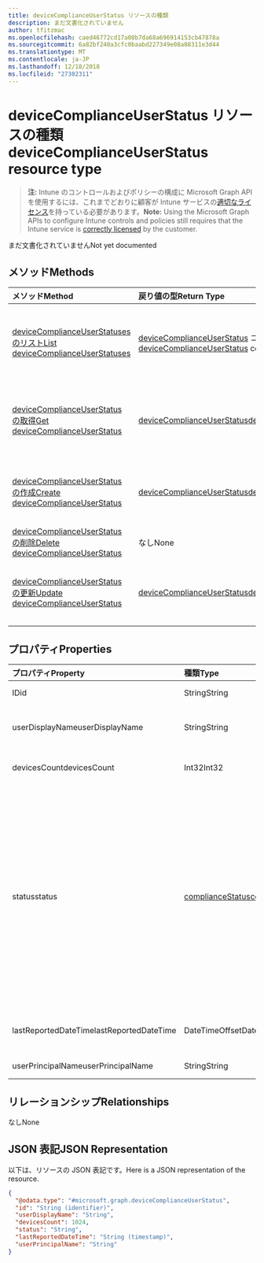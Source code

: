 ```yaml
---
title: deviceComplianceUserStatus リソースの種類
description: まだ文書化されていません
author: tfitzmac
ms.openlocfilehash: caed46772cd17a08b7da68a696914153cb47878a
ms.sourcegitcommit: 6a82bf240a3cfc0baabd227349e08a08311e3d44
ms.translationtype: MT
ms.contentlocale: ja-JP
ms.lasthandoff: 12/18/2018
ms.locfileid: "27302311"
---
```

# <a name="devicecomplianceuserstatus-resource-type"></a><span data-ttu-id="cc0a2-103">deviceComplianceUserStatus リソースの種類</span><span class="sxs-lookup"><span data-stu-id="cc0a2-103">deviceComplianceUserStatus resource type</span></span>

> <span data-ttu-id="cc0a2-104">**注:** Intune のコントロールおよびポリシーの構成に Microsoft Graph API を使用するには、これまでどおりに顧客が Intune サービスの[適切なライセンス](https://go.microsoft.com/fwlink/?linkid=839381)を持っている必要があります。</span><span class="sxs-lookup"><span data-stu-id="cc0a2-104">**Note:** Using the Microsoft Graph APIs to configure Intune controls and policies still requires that the Intune service is [correctly licensed](https://go.microsoft.com/fwlink/?linkid=839381) by the customer.</span></span>

<span data-ttu-id="cc0a2-105">まだ文書化されていません</span><span class="sxs-lookup"><span data-stu-id="cc0a2-105">Not yet documented</span></span>
## <a name="methods"></a><span data-ttu-id="cc0a2-106">メソッド</span><span class="sxs-lookup"><span data-stu-id="cc0a2-106">Methods</span></span>
|<span data-ttu-id="cc0a2-107">メソッド</span><span class="sxs-lookup"><span data-stu-id="cc0a2-107">Method</span></span>|<span data-ttu-id="cc0a2-108">戻り値の型</span><span class="sxs-lookup"><span data-stu-id="cc0a2-108">Return Type</span></span>|<span data-ttu-id="cc0a2-109">説明</span><span class="sxs-lookup"><span data-stu-id="cc0a2-109">Description</span></span>|
|:---|:---|:---|
|[<span data-ttu-id="cc0a2-110">deviceComplianceUserStatuses のリスト</span><span class="sxs-lookup"><span data-stu-id="cc0a2-110">List deviceComplianceUserStatuses</span></span>](../api/intune-deviceconfig-devicecomplianceuserstatus-list.md)|<span data-ttu-id="cc0a2-111">[deviceComplianceUserStatus](../resources/intune-deviceconfig-devicecomplianceuserstatus.md) コレクション</span><span class="sxs-lookup"><span data-stu-id="cc0a2-111">[deviceComplianceUserStatus](../resources/intune-deviceconfig-devicecomplianceuserstatus.md) collection</span></span>|<span data-ttu-id="cc0a2-112">[deviceComplianceUserStatus](../resources/intune-deviceconfig-devicecomplianceuserstatus.md) オブジェクトのプロパティとリレーションシップをリストします。</span><span class="sxs-lookup"><span data-stu-id="cc0a2-112">List properties and relationships of the [deviceComplianceUserStatus](../resources/intune-deviceconfig-devicecomplianceuserstatus.md) objects.</span></span>|
|[<span data-ttu-id="cc0a2-113">deviceComplianceUserStatus の取得</span><span class="sxs-lookup"><span data-stu-id="cc0a2-113">Get deviceComplianceUserStatus</span></span>](../api/intune-deviceconfig-devicecomplianceuserstatus-get.md)|[<span data-ttu-id="cc0a2-114">deviceComplianceUserStatus</span><span class="sxs-lookup"><span data-stu-id="cc0a2-114">deviceComplianceUserStatus</span></span>](../resources/intune-deviceconfig-devicecomplianceuserstatus.md)|<span data-ttu-id="cc0a2-115">[deviceComplianceUserStatus](../resources/intune-deviceconfig-devicecomplianceuserstatus.md) オブジェクトのプロパティとリレーションシップを読み取ります。</span><span class="sxs-lookup"><span data-stu-id="cc0a2-115">Read properties and relationships of the [deviceComplianceUserStatus](../resources/intune-deviceconfig-devicecomplianceuserstatus.md) object.</span></span>|
|[<span data-ttu-id="cc0a2-116">deviceComplianceUserStatus の作成</span><span class="sxs-lookup"><span data-stu-id="cc0a2-116">Create deviceComplianceUserStatus</span></span>](../api/intune-deviceconfig-devicecomplianceuserstatus-create.md)|[<span data-ttu-id="cc0a2-117">deviceComplianceUserStatus</span><span class="sxs-lookup"><span data-stu-id="cc0a2-117">deviceComplianceUserStatus</span></span>](../resources/intune-deviceconfig-devicecomplianceuserstatus.md)|<span data-ttu-id="cc0a2-118">新しい [deviceComplianceUserStatus](../resources/intune-deviceconfig-devicecomplianceuserstatus.md) オブジェクトを作成します。</span><span class="sxs-lookup"><span data-stu-id="cc0a2-118">Create a new [deviceComplianceUserStatus](../resources/intune-deviceconfig-devicecomplianceuserstatus.md) object.</span></span>|
|[<span data-ttu-id="cc0a2-119">deviceComplianceUserStatus の削除</span><span class="sxs-lookup"><span data-stu-id="cc0a2-119">Delete deviceComplianceUserStatus</span></span>](../api/intune-deviceconfig-devicecomplianceuserstatus-delete.md)|<span data-ttu-id="cc0a2-120">なし</span><span class="sxs-lookup"><span data-stu-id="cc0a2-120">None</span></span>|<span data-ttu-id="cc0a2-121">[deviceComplianceUserStatus](../resources/intune-deviceconfig-devicecomplianceuserstatus.md) を削除します。</span><span class="sxs-lookup"><span data-stu-id="cc0a2-121">Deletes a [deviceComplianceUserStatus](../resources/intune-deviceconfig-devicecomplianceuserstatus.md).</span></span>|
|[<span data-ttu-id="cc0a2-122">deviceComplianceUserStatus の更新</span><span class="sxs-lookup"><span data-stu-id="cc0a2-122">Update deviceComplianceUserStatus</span></span>](../api/intune-deviceconfig-devicecomplianceuserstatus-update.md)|[<span data-ttu-id="cc0a2-123">deviceComplianceUserStatus</span><span class="sxs-lookup"><span data-stu-id="cc0a2-123">deviceComplianceUserStatus</span></span>](../resources/intune-deviceconfig-devicecomplianceuserstatus.md)|<span data-ttu-id="cc0a2-124">[deviceComplianceUserStatus](../resources/intune-deviceconfig-devicecomplianceuserstatus.md) オブジェクトのプロパティを更新します。</span><span class="sxs-lookup"><span data-stu-id="cc0a2-124">Update the properties of a [deviceComplianceUserStatus](../resources/intune-deviceconfig-devicecomplianceuserstatus.md) object.</span></span>|

## <a name="properties"></a><span data-ttu-id="cc0a2-125">プロパティ</span><span class="sxs-lookup"><span data-stu-id="cc0a2-125">Properties</span></span>
|<span data-ttu-id="cc0a2-126">プロパティ</span><span class="sxs-lookup"><span data-stu-id="cc0a2-126">Property</span></span>|<span data-ttu-id="cc0a2-127">種類</span><span class="sxs-lookup"><span data-stu-id="cc0a2-127">Type</span></span>|<span data-ttu-id="cc0a2-128">説明</span><span class="sxs-lookup"><span data-stu-id="cc0a2-128">Description</span></span>|
|:---|:---|:---|
|<span data-ttu-id="cc0a2-129">ID</span><span class="sxs-lookup"><span data-stu-id="cc0a2-129">id</span></span>|<span data-ttu-id="cc0a2-130">String</span><span class="sxs-lookup"><span data-stu-id="cc0a2-130">String</span></span>|<span data-ttu-id="cc0a2-131">エンティティのキー。</span><span class="sxs-lookup"><span data-stu-id="cc0a2-131">Key of the entity.</span></span>|
|<span data-ttu-id="cc0a2-132">userDisplayName</span><span class="sxs-lookup"><span data-stu-id="cc0a2-132">userDisplayName</span></span>|<span data-ttu-id="cc0a2-133">String</span><span class="sxs-lookup"><span data-stu-id="cc0a2-133">String</span></span>|<span data-ttu-id="cc0a2-134">DevicePolicyStatus のユーザー名。</span><span class="sxs-lookup"><span data-stu-id="cc0a2-134">User name of the DevicePolicyStatus.</span></span>|
|<span data-ttu-id="cc0a2-135">devicesCount</span><span class="sxs-lookup"><span data-stu-id="cc0a2-135">devicesCount</span></span>|<span data-ttu-id="cc0a2-136">Int32</span><span class="sxs-lookup"><span data-stu-id="cc0a2-136">Int32</span></span>|<span data-ttu-id="cc0a2-137">そのユーザーのデバイスの数。</span><span class="sxs-lookup"><span data-stu-id="cc0a2-137">Devices count for that user.</span></span>|
|<span data-ttu-id="cc0a2-138">status</span><span class="sxs-lookup"><span data-stu-id="cc0a2-138">status</span></span>|[<span data-ttu-id="cc0a2-139">complianceStatus</span><span class="sxs-lookup"><span data-stu-id="cc0a2-139">complianceStatus</span></span>](../resources/intune-shared-compliancestatus.md)|<span data-ttu-id="cc0a2-140">ポリシー レポートのコンプライアンスの状態。</span><span class="sxs-lookup"><span data-stu-id="cc0a2-140">Compliance status of the policy report.</span></span> <span data-ttu-id="cc0a2-141">可能な値は、`unknown`、`notApplicable`、`compliant`、`remediated`、`nonCompliant`、`error`、`conflict`、`notAssigned` です。</span><span class="sxs-lookup"><span data-stu-id="cc0a2-141">Possible values are: `unknown`, `notApplicable`, `compliant`, `remediated`, `nonCompliant`, `error`, `conflict`, `notAssigned`.</span></span>|
|<span data-ttu-id="cc0a2-142">lastReportedDateTime</span><span class="sxs-lookup"><span data-stu-id="cc0a2-142">lastReportedDateTime</span></span>|<span data-ttu-id="cc0a2-143">DateTimeOffset</span><span class="sxs-lookup"><span data-stu-id="cc0a2-143">DateTimeOffset</span></span>|<span data-ttu-id="cc0a2-144">ポリシー レポートの最終変更日時。</span><span class="sxs-lookup"><span data-stu-id="cc0a2-144">Last modified date time of the policy report.</span></span>|
|<span data-ttu-id="cc0a2-145">userPrincipalName</span><span class="sxs-lookup"><span data-stu-id="cc0a2-145">userPrincipalName</span></span>|<span data-ttu-id="cc0a2-146">String</span><span class="sxs-lookup"><span data-stu-id="cc0a2-146">String</span></span>|<span data-ttu-id="cc0a2-147">UserPrincipalName。</span><span class="sxs-lookup"><span data-stu-id="cc0a2-147">UserPrincipalName.</span></span>|

## <a name="relationships"></a><span data-ttu-id="cc0a2-148">リレーションシップ</span><span class="sxs-lookup"><span data-stu-id="cc0a2-148">Relationships</span></span>
<span data-ttu-id="cc0a2-149">なし</span><span class="sxs-lookup"><span data-stu-id="cc0a2-149">None</span></span>
## <a name="json-representation"></a><span data-ttu-id="cc0a2-150">JSON 表記</span><span class="sxs-lookup"><span data-stu-id="cc0a2-150">JSON Representation</span></span>
<span data-ttu-id="cc0a2-151">以下は、リソースの JSON 表記です。</span><span class="sxs-lookup"><span data-stu-id="cc0a2-151">Here is a JSON representation of the resource.</span></span>
<!-- {
  "blockType": "resource",
  "keyProperty": "id",
  "@odata.type": "microsoft.graph.deviceComplianceUserStatus"
}
-->
``` json
{
  "@odata.type": "#microsoft.graph.deviceComplianceUserStatus",
  "id": "String (identifier)",
  "userDisplayName": "String",
  "devicesCount": 1024,
  "status": "String",
  "lastReportedDateTime": "String (timestamp)",
  "userPrincipalName": "String"
}
```



